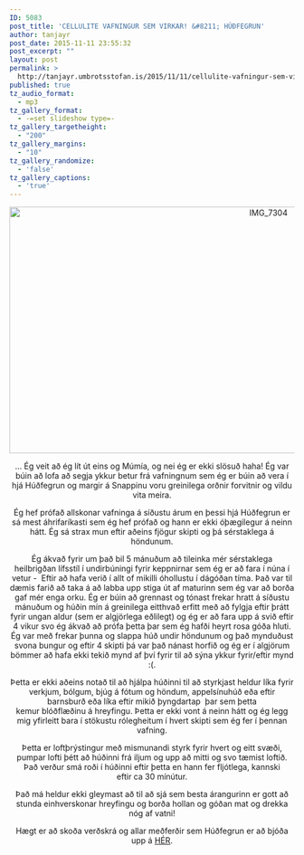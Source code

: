 ```yaml
---
ID: 5083
post_title: 'CELLULITE VAFNINGUR SEM VIRKAR! &#8211; HÚÐFEGRUN'
author: tanjayr
post_date: 2015-11-11 23:55:32
post_excerpt: ""
layout: post
permalink: >
  http://tanjayr.umbrotsstofan.is/2015/11/11/cellulite-vafningur-sem-virkar-hudfegrun/
published: true
tz_audio_format:
  - mp3
tz_gallery_format:
  - -=set slideshow type=-
tz_gallery_targetheight:
  - "200"
tz_gallery_margins:
  - "10"
tz_gallery_randomize:
  - 'false'
tz_gallery_captions:
  - 'true'
---
```

<p style="text-align: center;"><img class="aligncenter size-large wp-image-5084" src="http://www.tanjayr.com/wp-content/uploads/2015/11/IMG_7304-1024x496.jpg" alt="IMG_7304" width="900" height="436" /></p>
<p style="text-align: center;">... Ég veit að ég lít út eins og Múmía, og nei ég er ekki slösuð <span class="nwe">haha!</span> Ég var búin að lofa að segja ykkur betur frá vafningnum sem ég er búin að vera í hjá Húðfegrun og margir á Snappinu voru greinilega orðnir forvitnir og vildu vita meira.</p>
<p style="text-align: center;">Ég hef prófað allskonar vafninga á síðustu árum en þessi hjá Húðfegrun er sá mest áhrifaríkasti sem ég hef prófað og hann er ekki óþægilegur á neinn hátt. Ég sá strax mun eftir aðeins fjögur skipti og þá sérstaklega á höndunum.</p>
<p style="text-align: center;">Ég ákvað fyrir um það bil 5 mánuðum að tileinka mér sérstaklega heilbrigðan lífsstíl í undirbúningi fyrir keppnirnar sem ég er að fara í núna í vetur -  Eftir að hafa verið í allt of mikilli óhollustu í dágóðan tíma. Það var til dæmis farið að taka á að labba upp stiga út af maturinn sem ég var að borða gaf mér enga orku. Ég er búin að grennast og tónast frekar hratt á síðustu mánuðum og húðin mín á greinilega eitthvað erfitt með að fylgja eftir þrátt fyrir ungan aldur (sem er algjörlega eðlilegt) og ég er að fara upp á svið eftir 4 vikur svo ég ákvað að prófa þetta þar sem ég hafði heyrt rosa góða hluti. Ég var með frekar þunna og slappa húð undir höndunum og það mynduðust svona bungur og eftir 4 skipti þá var það nánast horfið og ég er í algjörum bömmer að hafa ekki tekið mynd af því fyrir til að sýna ykkur fyrir/eftir mynd :(.</p>
<p style="text-align: center;">Þetta er ekki aðeins notað til að hjálpa húðinni til að styrkjast heldur líka fyrir verkjum, bólgum, bjúg á fótum og höndum, appelsínuhúð eða eftir barnsburð eða líka eftir mikið þyngdartap  þar sem þetta kemur <span class="nwe">blóðflæðinu</span> á hreyfingu. Þetta er ekki vont á neinn hátt og ég legg mig yfirleitt bara í stökustu rólegheitum í hvert skipti sem ég fer í þennan vafning.</p>
<p style="text-align: center;">Þetta er loftþrýstingur með mismunandi styrk fyrir hvert og eitt svæði, pumpar lofti þétt að húðinni frá iljum og upp að mitti og svo tæmist loftið. Það verður smá roði í húðinni eftir þetta en hann fer fljótlega, kannski eftir <span class="nwe">ca</span> 30 mínútur.</p>
<p style="text-align: center;">Það má heldur ekki gleymast að til að sjá sem besta árangurinn er gott að stunda einhverskonar hreyfingu og borða hollan og góðan mat og drekka nóg af vatni!</p>
<p style="text-align: center;">Hægt er að skoða verðskrá og allar meðferðir sem Húðfegrun er að bjóða upp á <a href="http://www.hudfegrun.is" target="_blank">HÉR</a>.</p>
